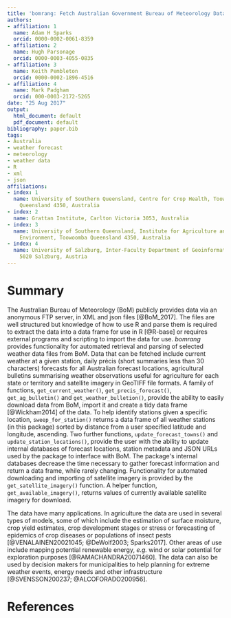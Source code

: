 ```yaml
---
title: 'bomrang: Fetch Australian Government Bureau of Meteorology Data in R'
authors:
- affiliation: 1
  name: Adam H Sparks
  orcid: 0000-0002-0061-8359
- affiliation: 2
  name: Hugh Parsonage
  orcid: 0000-0003-4055-0835
- affiliation: 3
  name: Keith Pembleton
  orcid: 0000-0002-1896-4516
- affiliation: 4
  name: Mark Padgham
  orcid: 000-0003-2172-5265
date: "25 Aug 2017"
output:
  html_document: default
  pdf_document: default
bibliography: paper.bib
tags:
- Australia
- weather forecast
- meteorology
- weather data
- R
- xml
- json
affiliations:
- index: 1
  name: University of Southern Queensland, Centre for Crop Health, Toowoomba
    Queensland 4350, Australia
- index: 2
  name: Grattan Institute, Carlton Victoria 3053, Australia
- index: 3
  name: University of Southern Queensland, Institute for Agriculture and the
    Environment, Toowoomba Queensland 4350, Australia
- index: 4
  name: University of Salzburg, Inter-Faculty Department of Geoinformatics,
    5020 Salzburg, Austria
---
```


# Summary

The Australian Bureau of Meteorology (BoM) publicly provides data via an anonymous
FTP server, in XML and json files [@BoM_2017]. The files are well structured but
knowledge of how to use R and parse them is required to extract the data into a
data frame for use in R [@R-base] or requires external programs and scripting to
import the data for use. _bomrang_ provides functionality for
automated retrieval and parsing of selected weather data files from BoM. Data
that can be fetched include current weather at a given station, daily précis
(short summaries less than 30 characters) forecasts for all Australian forecast
locations, agricultural bulletins summarising weather observations useful for
agriculture for each state or territory and satellite imagery in GeoTIFF file
formats. A family of functions, `get_current_weather()`,
`get_precis_forecast()`, `get_ag_bulletin()` and `get_weather_bulletion()`,
provide the ability to easily download data from BoM, import it and create a
tidy data frame [@Wickham2014] of the data. To help identify stations given a
specific location, `sweep_for_station()` returns a data frame of all weather
stations (in this package) sorted by distance from a user specified latitude and
longitude, ascending. Two further functions, `update_forecast_towns()` and
`update_station_locations()`, provide the user with the ability to update
internal databases of forecast locations, station metadata and JSON URLs used by
the package to interface with BoM. The package's internal databases decrease the
time necessary to gather forecast information and return a data frame, while
rarely changing. Functionality for automated downloading and importing of
satellite imagery is provided by the `get_satellite_imagery()` function. A
helper function, `get_available_imagery()`, returns values of currently
available satellite imagery for download. 

The data have many applications. In agriculture the data are used in several
types of models, some of which include the estimation of surface moisture, crop
yield estimates, crop development stages or stress or forecasting of epidemics
of crop diseases or populations of insect pests [@VENALAINEN20021045;
@DeWolf2003; Sparks2017]. Other areas of use include mapping potential renewable
energy, _e.g._ wind or solar potential for exploration purposes
[@RAMACHANDRA20071460]. The data can also be used by decision makers for
municipalities to help planning for extreme weather events, energy needs and
other infrastructure [@SVENSSON200237; @ALCOFORADO200956].

# References
